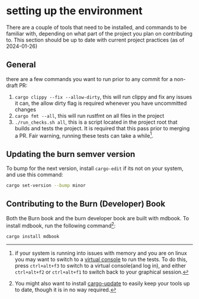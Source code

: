 # setting up the environment

There are a couple of tools that need to be installed, and commands to be familiar with, depending on what part of the project you plan on contributing to. This section should be up to date with current project practices (as of 2024-01-26)

## General

there are a few commands you want to run prior to any commit for a non-draft PR:

1. `cargo clippy --fix --allow-dirty`, this will run clippy and fix any issues it can, the allow dirty flag is required whenever you have uncommitted changes
2. `cargo fmt --all`, this will run rustfmt on all files in the project
3. `./run_checks.sh all`, this is a script located in the project root that builds and tests the project. It is required that this pass prior to merging a PR. Fair warning, running these tests can take a while[^2].

## Updating the burn semver version

To bump for the next version, install `cargo-edit` if its not on your system, and use this command:

```sh
cargo set-version --bump minor
```

## Contributing to the Burn (Developer) Book

Both the Burn book and the burn developer book are built with mdbook. To install mdbook, run the following command[^1]:

```bash
cargo install mdbook
```


[^1]: You might also want to install [cargo-update](https://github.com/nabijaczleweli/cargo-update) to easily keep your tools up to date, though it is in no way required.
[^2]: if your system is running into issues with memory and you are on linux  you may want to switch to a [virtual console](https://wiki.archlinux.org/title/Linux_console#Virtual_consoles) to run the tests. To do this, press `ctrl+alt+f3` to switch to a virtual console(and log in), and either `ctrl+alt+f2` or `ctrl+alt+f1` to switch back to your graphical session.
